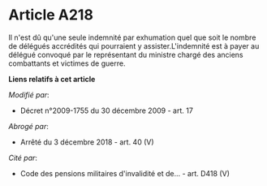 # Article A218

Il n'est dû qu'une seule indemnité par exhumation quel que soit le nombre de délégués accrédités qui pourraient y
assister.L'indemnité est à payer au délégué convoqué par le représentant du       ministre chargé des anciens combattants et
victimes de guerre.

**Liens relatifs à cet article**

_Modifié par_:

  - Décret n°2009-1755 du 30 décembre 2009 - art. 17

_Abrogé par_:

  - Arrêté du 3 décembre 2018 - art. 40 (V)

_Cité par_:

  - Code des pensions militaires d'invalidité et de... - art. D418 (V)
